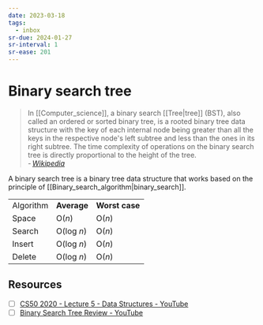 ```yaml
---
date: 2023-03-18
tags:
  - inbox
sr-due: 2024-01-27
sr-interval: 1
sr-ease: 201
---
```


# Binary search tree

> In [[Computer_science]], a binary search [[Tree|tree]] (BST),
> also called an ordered or sorted binary tree, is a rooted binary tree data
> structure with the key of each internal node being greater than all the keys
> in the respective node's left subtree and less than the ones in its right
> subtree. The time complexity of operations on the binary search tree is
> directly proportional to the height
> of the tree.\
> - <cite>[Wikipedia](https://en.wikipedia.org/wiki/Binary_search_tree)</cite>

A binary search tree is a binary tree data structure that works based on the
principle of [[Binary_search_algorithm|binary_search]].

|           |             |                |
| --------- | ----------- | -------------- |
| Algorithm | **Average** | **Worst case** |
| Space     | O(_n_)      | O(_n_)         |
| Search    | O(log _n_)  | O(_n_)         |
| Insert    | O(log _n_)  | O(_n_)         |
| Delete    | O(log _n_)  | O(_n_)         |


## Resources

- [ ] [CS50 2020 - Lecture 5 - Data Structures - YouTube](https://www.youtube.com/watch?v=2T-A_GFuoTo&t=4833s)
- [ ] [Binary Search Tree Review - YouTube](https://www.youtube.com/watch?v=x6At0nzX92o)
